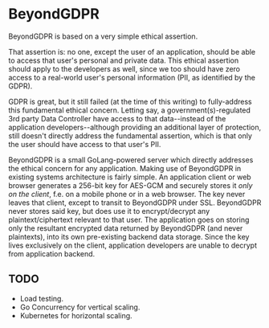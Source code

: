 # BeyondGDPR

BeyondGDPR is based on a very simple ethical assertion.

That assertion is: no one, except the user of an application, should be able to access that user's personal and private data. This ethical assertion should apply to the developers as well, since we too should have zero access to a real-world user's personal information (PII, as identified by the GDPR).

GDPR is great, but it still failed (at the time of this writing) to fully-address this fundamental ethical concern. Letting say, a government(s)-regulated 3rd party Data Controller have access to that data--instead of the application developers--although providing an additional layer of protection, still doesn't directly address the fundamental assertion, which is that only the user should have access to that user's PII.

BeyondGDPR is a small GoLang-powered server which directly addresses the ethical concern for any application. Making use of BeyondGDPR in existing systems architecture is fairly simple. An application client or web browser generates a 256-bit key for AES-GCM and securely stores it *only on the client*, f.e. on a mobile phone or in a web browser. The key never leaves that client, except to transit to BeyondGDPR under SSL. BeyondGDPR never stores said key, but does use it to encrypt/decrypt any plaintext/ciphertext relevant to that user. The application goes on storing only the resultant encrypted data returned by BeyondGDPR (and never plaintexts), into its own pre-existing backend data storage. Since the key lives exclusively on the client, application developers are unable to decrypt from application backend.

## TODO

- Load testing.
- Go Concurrency for vertical scaling.
- Kubernetes for horizontal scaling.
